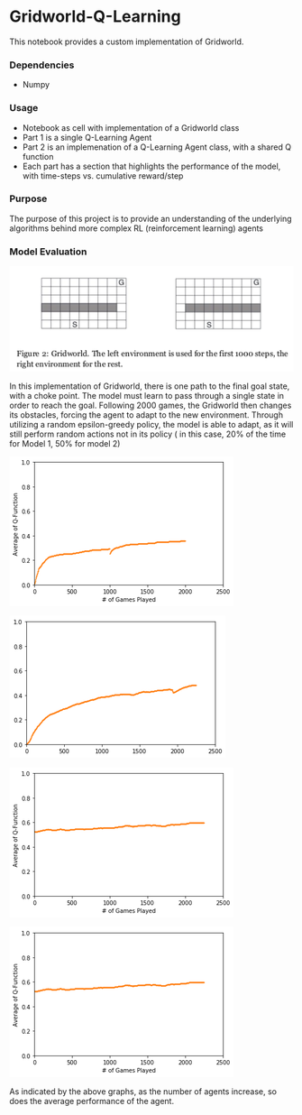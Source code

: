 # Gridworld-Q-Learning
This notebook provides a custom implementation of Gridworld.


### Dependencies
- Numpy

### Usage
- Notebook as cell with implementation of a Gridworld class
- Part 1 is a single Q-Learning Agent
- Part 2 is an implemenation of a Q-Learning Agent class, with a shared Q function 
- Each part has a section that highlights the performance of the model, with time-steps vs. cumulative reward/step

### Purpose 

The purpose of this project is to provide an understanding of the underlying algorithms behind more complex RL (reinforcement learning) agents

### Model Evaluation

![Gridworld](https://raw.githubusercontent.com/Jzar/Gridworld-Q-Learning/master/Gridworld.png)

In this implementation of Gridworld, there is one path to the final goal state, with a choke point. The model must learn to pass 
through a single state in order to reach the goal. Following 2000 games, the Gridworld then changes its obstacles, forcing the 
agent to adapt to the new environment. Through utilizing a random epsilon-greedy policy, the model is able to adapt, as it will
still perform random actions not in its policy ( in this case, 20% of the time for Model 1, 50% for model 2)



![Single Agent Q-Learning](https://raw.githubusercontent.com/Jzar/Gridworld-Q-Learning/master/model1-Performance.png)


![3 Agent Q-Learning](https://raw.githubusercontent.com/Jzar/Gridworld-Q-Learning/master/model2-Performance.png)

![4 Agent Q-Learning](https://raw.githubusercontent.com/Jzar/Gridworld-Q-Learning/master/Model2-4agents.png)

![4 Agent Q-Learning](https://raw.githubusercontent.com/Jzar/Gridworld-Q-Learning/master/model2-5agents.png)


As indicated by the above graphs, as the number of agents increase, so does the average performance of the agent.
